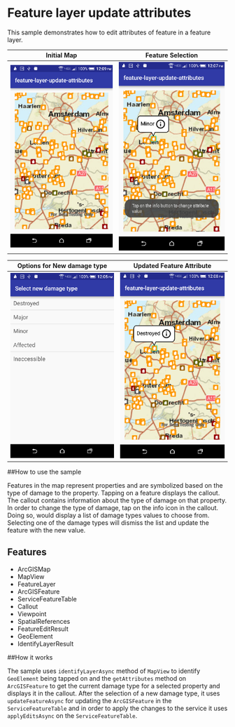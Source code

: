 # Feature layer update attributes         

This sample demonstrates how to edit attributes of feature in a feature layer.      


|  Initial Map                                                |  Feature Selection                                          |
|:-----------------------------------------------------------:|:-----------------------------------------------------------:|
|![FeatLUpdateAttr App](feature-layer-update-attributes-1.png)|![FeatLUpdateAttr App](feature-layer-update-attributes-2.png)|      

|  Options for New damage type                                |  Updated Feature Attribute                                  |
|:-----------------------------------------------------------:|:-----------------------------------------------------------:|
|![FeatLUpdateAttr App](feature-layer-update-attributes-3.png)|![FeatLUpdateAttr App](feature-layer-update-attributes-4.png)|

##How to use the sample

Features in the map represent properties and are symbolized based on the type of damage to the property. Tapping on a feature displays the callout. The callout contains information about the type of damage on that property. In order to change the type of damage, tap on the info icon in the callout. Doing so, would display a list of damage types values to choose from. Selecting one of the damage types will dismiss the list and update the feature with the new value.

## Features
* ArcGISMap
* MapView
* FeatureLayer
* ArcGISFeature
* ServiceFeatureTable
* Callout
* Viewpoint
* SpatialReferences
* FeatureEditResult
* GeoElement
* IdentifyLayerResult

##How it works

The sample uses `identifyLayerAsync` method of `MapView` to identify `GeoElement` being tapped on and the `getAttributes` method on `ArcGISFeature` to get the current damage type for a selected property and displays it in the callout. After the selection of a new damage type, it uses `updateFeatureAsync` for updating the `ArcGISFeature` in the `ServiceFeatureTable` and in order to apply the changes to the service it uses `applyEditsAsync` on the `ServiceFeatureTable`.
